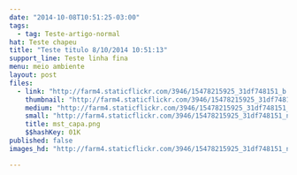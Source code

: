 ```yaml
---
date: "2014-10-08T10:51:25-03:00"
tags:
  - tag: Teste-artigo-normal
hat: Teste chapeu
title: "Teste titulo 8/10/2014 10:51:13"
support_line: Teste linha fina
menu: meio ambiente
layout: post
files:
  - link: "http://farm4.staticflickr.com/3946/15478215925_31df748151_b.jpg"
    thumbnail: "http://farm4.staticflickr.com/3946/15478215925_31df748151_t.jpg"
    medium: "http://farm4.staticflickr.com/3946/15478215925_31df748151_z.jpg"
    small: "http://farm4.staticflickr.com/3946/15478215925_31df748151_n.jpg"
    title: mst_capa.png
    $$hashKey: 01K
published: false
images_hd: "http://farm4.staticflickr.com/3946/15478215925_31df748151_n.jpg"

---
```

